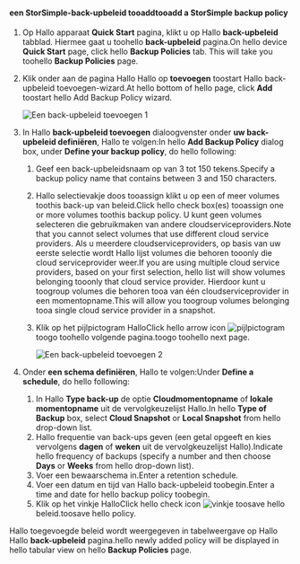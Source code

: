 <!--author=v-sharos last changed: 11/06/15-->

#### <a name="tooadd-a-storsimple-backup-policy"></a><span data-ttu-id="5b438-101">een StorSimple-back-upbeleid tooadd</span><span class="sxs-lookup"><span data-stu-id="5b438-101">tooadd a StorSimple backup policy</span></span>
1. <span data-ttu-id="5b438-102">Op Hallo apparaat **Quick Start** pagina, klikt u op Hallo **back-upbeleid** tabblad. Hiermee gaat u toohello **back-upbeleid** pagina.</span><span class="sxs-lookup"><span data-stu-id="5b438-102">On hello device **Quick Start** page, click hello **Backup Policies** tab. This will take you toohello **Backup Policies** page.</span></span>
2. <span data-ttu-id="5b438-103">Klik onder aan de pagina Hallo Hallo op **toevoegen** toostart Hallo back-upbeleid toevoegen-wizard.</span><span class="sxs-lookup"><span data-stu-id="5b438-103">At hello bottom of hello page, click **Add** toostart hello Add Backup Policy wizard.</span></span>
   
    ![Een back-upbeleid toevoegen 1](./media/storsimple-add-backup-policy-u2/AddBackupPolicy1.png)
3. <span data-ttu-id="5b438-105">In Hallo **back-upbeleid toevoegen** dialoogvenster onder **uw back-upbeleid definiëren**, Hallo te volgen:</span><span class="sxs-lookup"><span data-stu-id="5b438-105">In hello **Add Backup Policy** dialog box, under **Define your backup policy**, do hello following:</span></span>
   
   1. <span data-ttu-id="5b438-106">Geef een back-upbeleidsnaam op van 3 tot 150 tekens.</span><span class="sxs-lookup"><span data-stu-id="5b438-106">Specify a backup policy name that contains between 3 and 150 characters.</span></span>
   2. <span data-ttu-id="5b438-107">Hallo selectievakje doos tooassign klikt u op een of meer volumes toothis back-up van beleid.</span><span class="sxs-lookup"><span data-stu-id="5b438-107">Click hello check box(es) tooassign one or more volumes toothis backup policy.</span></span> <span data-ttu-id="5b438-108">U kunt geen volumes selecteren die gebruikmaken van andere cloudserviceproviders.</span><span class="sxs-lookup"><span data-stu-id="5b438-108">Note that you cannot select volumes that use different cloud service providers.</span></span> <span data-ttu-id="5b438-109">Als u meerdere cloudserviceproviders, op basis van uw eerste selectie wordt Hallo lijst volumes die behoren tooonly die cloud serviceprovider weer.</span><span class="sxs-lookup"><span data-stu-id="5b438-109">If you are using multiple cloud service providers, based on your first selection, hello list will show volumes belonging tooonly that cloud service provider.</span></span> <span data-ttu-id="5b438-110">Hierdoor kunt u toogroup volumes die behoren tooa van één cloudserviceprovider in een momentopname.</span><span class="sxs-lookup"><span data-stu-id="5b438-110">This will allow you toogroup volumes belonging tooa single cloud service provider in a snapshot.</span></span>
   3. <span data-ttu-id="5b438-111">Klik op het pijlpictogram Hallo</span><span class="sxs-lookup"><span data-stu-id="5b438-111">Click hello arrow icon</span></span> ![pijlpictogram](./media/storsimple-add-backup-policy-u2/HCS_ArrowIcon-include.png) <span data-ttu-id="5b438-113">toogo toohello volgende pagina.</span><span class="sxs-lookup"><span data-stu-id="5b438-113">toogo toohello next page.</span></span>
      
      ![Een back-upbeleid toevoegen 2](./media/storsimple-add-backup-policy-u2/AddBackupPolicy2.png)
4. <span data-ttu-id="5b438-115">Onder **een schema definiëren**, Hallo te volgen:</span><span class="sxs-lookup"><span data-stu-id="5b438-115">Under **Define a schedule**, do hello following:</span></span>
   
   1. <span data-ttu-id="5b438-116">In Hallo **Type back-up** de optie **Cloudmomentopname** of **lokale momentopname** uit de vervolgkeuzelijst Hallo.</span><span class="sxs-lookup"><span data-stu-id="5b438-116">In hello **Type of Backup** box, select **Cloud Snapshot** or **Local Snapshot** from hello drop-down list.</span></span>
   2. <span data-ttu-id="5b438-117">Hallo frequentie van back-ups geven (een getal opgeeft en kies vervolgens **dagen** of **weken** uit de vervolgkeuzelijst Hallo).</span><span class="sxs-lookup"><span data-stu-id="5b438-117">Indicate hello frequency of backups (specify a number and then choose **Days** or **Weeks** from hello drop-down list).</span></span>
   3. <span data-ttu-id="5b438-118">Voer een bewaarschema in.</span><span class="sxs-lookup"><span data-stu-id="5b438-118">Enter a retention schedule.</span></span>
   4. <span data-ttu-id="5b438-119">Voer een datum en tijd van Hallo back-upbeleid toobegin.</span><span class="sxs-lookup"><span data-stu-id="5b438-119">Enter a time and date for hello backup policy toobegin.</span></span>  
   5. <span data-ttu-id="5b438-120">Klik op het vinkje Hallo</span><span class="sxs-lookup"><span data-stu-id="5b438-120">Click hello check icon</span></span> ![vinkje](./media/storsimple-add-backup-policy-u2/HCS_CheckIcon-include.png) <span data-ttu-id="5b438-122">toosave hello beleid.</span><span class="sxs-lookup"><span data-stu-id="5b438-122">toosave hello policy.</span></span>

<span data-ttu-id="5b438-123">Hallo toegevoegde beleid wordt weergegeven in tabelweergave op Hallo Hallo **back-upbeleid** pagina.</span><span class="sxs-lookup"><span data-stu-id="5b438-123">hello newly added policy will be displayed in hello tabular view on hello **Backup Policies** page.</span></span>

